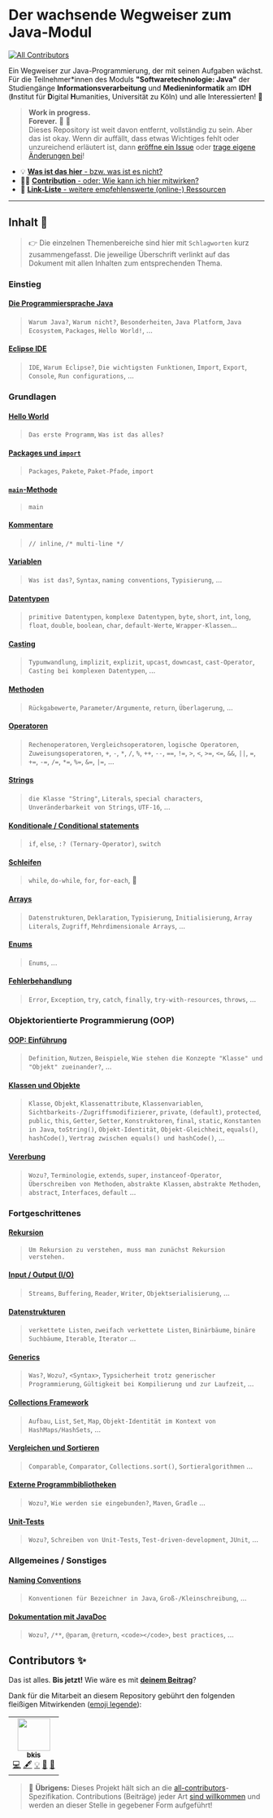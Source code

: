 # Der wachsende Wegweiser zum Java-Modul

<!-- ALL-CONTRIBUTORS-BADGE:START - Do not remove or modify this section -->
[![All Contributors](https://img.shields.io/badge/all_contributors-1-orange.svg?style=flat-square)](#contributors-)
<!-- ALL-CONTRIBUTORS-BADGE:END -->

Ein Wegweiser zur Java-Programmierung, der mit seinen Aufgaben wächst. Für die Teilnehmer*innen des Moduls **"Softwaretechnologie: Java"** der Studiengänge **Informationsverarbeitung** und **Medieninformatik** am **IDH** (**I**nstitut für **D**igital **H**umanities, Universität zu Köln) und alle Interessierten! :open_hands:

> **Work in progress.  
> Forever.** :construction: :snail:  
Dieses Repository ist weit davon entfernt, vollständig zu sein. Aber das ist okay. Wenn dir auffällt, dass etwas Wichtiges fehlt oder unzureichend erläutert ist, dann [eröffne ein Issue](../../issues) oder [trage eigene Änderungen bei](/Mitwirken.md)!


-   :bulb: [**Was ist das hier** - bzw. was ist es nicht?](/Was-Ist-Das.md)
-   :woman_technologist: [**Contribution** - oder: Wie kann ich hier mitwirken?](/Mitwirken.md)
-   :link: [**Link-Liste** - weitere empfehlenswerte (online-) Ressourcen](/Links.md)

-----------------------


## Inhalt :book:

> :point_right: Die einzelnen Themenbereiche sind hier mit `Schlagworten` kurz zusammengefasst. Die jeweilige Überschrift verlinkt auf das Dokument mit allen Inhalten zum entsprechenden Thema.


### Einstieg

#### [Die Programmiersprache Java](/articles/Die-Programmiersprache-Java.md)
> `Warum Java?`, `Warum nicht?`, `Besonderheiten`, `Java Platform`, `Java Ecosystem`, `Packages`, `Hello World!`, ...

#### [Eclipse IDE](/articles/Eclipse-IDE.md)
> `IDE`, `Warum Eclipse?`, `Die wichtigsten Funktionen`, `Import`, `Export`, `Console`, `Run configurations`, ...


### Grundlagen

#### [Hello World](/articles/Hello-World.md)
> `Das erste Programm`, `Was ist das alles?`

#### [Packages und `import`](/articles/Packages.md)
> `Packages`, `Pakete`, `Paket-Pfade`, `import`

#### [`main`-Methode](/articles/Main-Methode.md)
> `main`

#### [Kommentare](/articles/Kommentare.md)
> `// inline`, `/* multi-line */`

#### [Variablen](/articles/Variablen.md)
> `Was ist das?`, `Syntax`, `naming conventions`, `Typisierung`, ...

#### [Datentypen](/articles/Datentypen.md)
> `primitive Datentypen`, `komplexe Datentypen`, `byte`, `short`, `int`, `long`, `float`, `double`, `boolean`, `char`, `default-Werte`, `Wrapper-Klassen`...

#### [Casting](/articles/Casting.md)
> `Typumwandlung`, `implizit`, `explizit`, `upcast`, `downcast`, `cast-Operator`, `Casting bei komplexen Datentypen`, ...

#### [Methoden](/articles/Methoden.md)
> `Rückgabewerte`, `Parameter/Argumente`, `return`, `Überlagerung`, ...

#### [Operatoren](/articles/Operatoren.md)
> `Rechenoperatoren`, `Vergleichsoperatoren`, `logische Operatoren`, `Zuweisungsoperatoren`, `+`, `-`, `*`, `/`, `%`, `++`, `--`, `==`, `!=`, `>`, `<`, `>=`, `<=`, `&&`, `||`, `=`, `+=`, `-=`, `/=`, `*=`, `%=`, `&=`, `|=`, ...

#### [Strings](/articles/Strings.md)
> `die Klasse "String"`, `Literals`, `special characters`, `Unveränderbarkeit von Strings`, `UTF-16`, ...

#### [Konditionale / Conditional statements](/articles/Conditionals.md)
> `if`, `else`, `:? (Ternary-Operator)`, `switch`

#### [Schleifen](/articles/Arrays.md)
> `while`, `do-while`, `for`, `for-each`, :ribbon:

#### [Arrays](/articles/Arrays.md)
> `Datenstrukturen`, `Deklaration`, `Typisierung`, `Initialisierung`, `Array Literals`, `Zugriff`, `Mehrdimensionale Arrays`, ...


#### [Enums](/articles/Enums.md)
> `Enums`, ...

#### [Fehlerbehandlung](/articles/Fehlerbehandlung.md)
> `Error`, `Exception`, `try`, `catch`, `finally`, `try-with-resources`, `throws`, ...


### Objektorientierte Programmierung (OOP)

#### [OOP: Einführung](/articles/OOP-Einführung.md)
> `Definition`, `Nutzen`, `Beispiele`, `Wie stehen die Konzepte "Klasse" und "Objekt" zueinander?`, ...

#### [Klassen und Objekte](/articles/Klassen-und-Objekte.md)
> `Klasse`, `Objekt`, `Klassenattribute`, `Klassenvariablen`, `Sichtbarkeits-/Zugriffsmodifizierer`, `private`, `(default)`, `protected`, `public`, `this`, `Getter`, `Setter`, `Konstruktoren`, `final`, `static`, `Konstanten in Java`, `toString()`, `Objekt-Identität`, `Objekt-Gleichheit`, `equals()`, `hashCode()`, `Vertrag zwischen equals() und hashCode()`, ...

#### [Vererbung](/articles/Vererbung.md)
> `Wozu?`, `Terminologie`, `extends`, `super`, `instanceof-Operator`, `Überschreiben von Methoden`, `abstrakte Klassen`, `abstrakte Methoden`, `abstract`, `Interfaces`, `default` ...


### Fortgeschrittenes

#### [Rekursion](/articles/Rekursion.md)
> `Um Rekursion zu verstehen, muss man zunächst Rekursion verstehen.`

#### [Input / Output (I/O)](/articles/IO.md)
> `Streams`, `Buffering`, `Reader`, `Writer`, `Objektserialisierung`, ...

#### [Datenstrukturen](/articles/Datenstrukturen.md)
> `verkettete Listen`, `zweifach verkettete Listen`, `Binärbäume`, `binäre Suchbäume`, `Iterable`, `Iterator` ...

#### [Generics](/articles/Generics.md)
> `Was?`, `Wozu?`, `<Syntax>`, `Typsicherheit trotz generischer Programmierung`, `Gültigkeit bei Kompilierung und zur Laufzeit`, ...

#### [Collections Framework](/articles/Collections-Framework.md)
> `Aufbau`, `List`, `Set`, `Map`, `Objekt-Identität im Kontext von HashMaps/HashSets`, ...

#### [Vergleichen und Sortieren](/articles/Vergleichen-Sortieren.md)
> `Comparable`, `Comparator`, `Collections.sort()`, `Sortieralgorithmen` ...

#### [Externe Programmbibliotheken](/articles/Programmbibliotheken.md)
> `Wozu?`, `Wie werden sie eingebunden?`, `Maven`, `Gradle` ...

#### [Unit-Tests](/articles/Unit-Tests.md)
> `Wozu?`, `Schreiben von Unit-Tests`, `Test-driven-development`, `JUnit`, ...


### Allgemeines / Sonstiges

#### [Naming Conventions](/articles/Naming-Conventions.md)
> `Konventionen für Bezeichner in Java`, `Groß-/Kleinschreibung`, ...

#### [Dokumentation mit JavaDoc](/articles/JavaDoc.md)
> `Wozu?`, `/**`, `@param`, `@return`, `<code></code>`, `best practices`, ...


## Contributors ✨

Das ist alles. **Bis jetzt!** Wie wäre es mit [**deinem Beitrag**](/Mitwirken.md)?  

Dank für die Mitarbeit an diesem Repository gebührt den folgenden fleißigen Mitwirkenden ([emoji legende](https://allcontributors.org/docs/en/emoji-key)):

<!-- ALL-CONTRIBUTORS-LIST:START - Do not remove or modify this section -->
<!-- prettier-ignore-start -->
<!-- markdownlint-disable -->
<table>
  <tr>
    <td align="center"><a href="https://github.com/bkis"><img src="https://avatars0.githubusercontent.com/u/9215743?v=4" width="64px;" alt=""/><br /><sub><b>bkis</b></sub></a><br /><a href="https://github.com/bkis/softwaretechnologie-java/commits?author=bkis" title="Code">💻</a> <a href="#content-bkis" title="Content">🖋</a> <a href="#example-bkis" title="Examples">💡</a> <a href="#ideas-bkis" title="Ideas, Planning, & Feedback">🤔</a> <a href="#maintenance-bkis" title="Maintenance">🚧</a></td>
  </tr>
</table>

<!-- markdownlint-enable -->
<!-- prettier-ignore-end -->
<!-- ALL-CONTRIBUTORS-LIST:END -->

> :speech_balloon: **Übrigens:** Dieses Projekt hält sich an die [all-contributors](https://github.com/all-contributors/all-contributors)-Spezifikation.  Contributions (Beiträge) jeder Art [sind willkommen](/Mitwirken.md) und werden an dieser Stelle in gegebener Form aufgeführt!